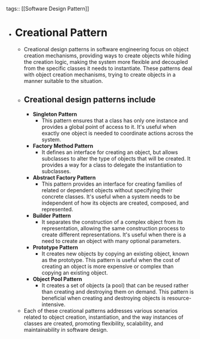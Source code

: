 tags:: [[Software Design Pattern]]

- # Creational Pattern
	- Creational design patterns in software engineering focus on object creation mechanisms, providing ways to create objects while hiding the creation logic, making the system more flexible and decoupled from the specific classes it needs to instantiate. These patterns deal with object creation mechanisms, trying to create objects in a manner suitable to the situation.
	- ## Creational design patterns include
		- **Singleton Pattern**
			- This pattern ensures that a class has only one instance and provides a global point of access to it. It's useful when exactly one object is needed to coordinate actions across the system.
		- **Factory Method Pattern**
			- It defines an interface for creating an object, but allows subclasses to alter the type of objects that will be created. It provides a way for a class to delegate the instantiation to subclasses.
		- **Abstract Factory Pattern**
			- This pattern provides an interface for creating families of related or dependent objects without specifying their concrete classes. It's useful when a system needs to be independent of how its objects are created, composed, and represented.
		- **Builder Pattern**
			- It separates the construction of a complex object from its representation, allowing the same construction process to create different representations. It's useful when there is a need to create an object with many optional parameters.
		- **Prototype Pattern**
			- It creates new objects by copying an existing object, known as the prototype. This pattern is useful when the cost of creating an object is more expensive or complex than copying an existing object.
		- **Object Pool Pattern**
			- It creates a set of objects (a pool) that can be reused rather than creating and destroying them on demand. This pattern is beneficial when creating and destroying objects is resource-intensive.
	- Each of these creational patterns addresses various scenarios related to object creation, instantiation, and the way instances of classes are created, promoting flexibility, scalability, and maintainability in software design.